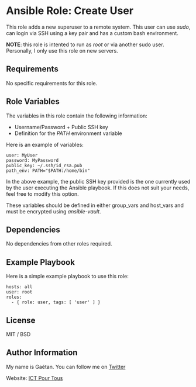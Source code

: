 Ansible Role: Create User
=========

This role adds a new superuser to a remote system. This user can use *sudo*, can login via SSH using a key pair and has a custom bash environment.

**NOTE**: this role is intented to run as *root* or via another sudo user. Personally, I only use this role on new servers.

Requirements
------------

No specific requirements for this role.

Role Variables
--------------

The variables in this role contain the following information:

- Username/Password + Public SSH key
- Definition for the *PATH* environment variable


Here is an example of variables:

```
user: MyUser
password: MyPassword
public_key: ~/.ssh/id_rsa.pub
path_env: PATH="$PATH:/home/bin"
```

In the above example, the public SSH key provided is the one currently used by the user executing the Ansible playbook. If this does not suit your needs, feel free to modify this option.


These variables should be defined in either group_vars and host_vars and must be encrypted using *ansible-vault*.

Dependencies
------------

No dependencies from other roles required.

Example Playbook
----------------

Here is a simple example playbook to use this role:

```
hosts: all
user: root
roles:
  - { role: user, tags: [ 'user' ] }
```

License
-------

MIT / BSD

Author Information
------------------

My name is Gaétan. You can follow me on [Twitter](https://twitter.com/gaetanict)

Website: [ICT Pour Tous](https://www.ictpourtous.com)
